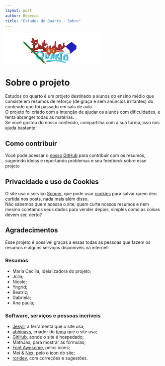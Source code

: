 ```yaml
---
layout: post
author: Rebecca
title: "Estudos do Quarto - Sobre"
---
```


![image](./logo-txt.png)

# <i class="fa-solid fa-circle-info"></i> Sobre o projeto

Estudos do quarto é um projeto destinado a alunos do ensino médio que consiste em resumos de reforço (de graça e sem anúncios irritantes) do conteúdo que foi passado em sala de aula.  
O projeto foi criado com a intenção de ajudar os alunos com dificuldades, e tenta abranger todas as matérias.  
Se você gostou do nosso conteúdo, compartilha com a sua turma, isso nos ajuda bastante!

## <i class="fa-solid fa-handshake-angle"></i> Como contribuir

Você pode acessar o [<i class="fa-solid fa-square-arrow-up-right"></i> nosso GitHub](https://github.com/princessmortix/estudos-do-quarto) para contribuir com os resumos, sugerindo ideias e reportando problemas e seu feedbeck sobre esse projeto <i class="fa-solid fa-face-smile-wink"></i>

## <i class="fa-solid fa-cookie-bite"></i> Privacidade e uso de Cookies

O site usa o serviço [Scoopr](https://www.soopr.co), que pode usar [cookies](https://www.techtudo.com.br/noticias/2018/10/o-que-sao-cookies-entenda-os-dados-que-os-sites-guardam-sobre-voce.ghtml) para salvar quem deu curtida nos posts, nada mais além disso.  
Não sabemos quem acessa o site, quem curte nossos resumos e nem mesmo coletamos seus dados para vender depois, simples como as coisas devem ser, certo?

## <i class="fa-solid fa-heart"></i> Agradecimentos

Esse projeto é possível graças a essas todas as pessoas que fazem os resumos e alguns serviços disponíveis na internet:

### Resumos

- Maria Cecilia, ideializadora do projeto;
- Júlia;
- Nicole;
- Yngrid;
- Beatriz;
- Gabriela;
- Ana paula;

### Software, serviços e pessoas incriveis

- [Jekyll](https://jekyllrb.com), a ferramenta que o site usa;
- [abhinavs](https://www.abhinav.co), criador do [tema](https://github.com/abhinavs/moonwalk) que o site usa;
- [GitHub](https://github.com), aonde o site é hospedado;
- MathJax, para mostrar as fórmulas;
- [Font Awesome](https://fontawesome.com), pelos icons;
- Mei & [Nex](https://twitter.com/felipe_nex), pelo o icon do site;
- [roridev](https://github.com/roridev), com correções e sugestões.
